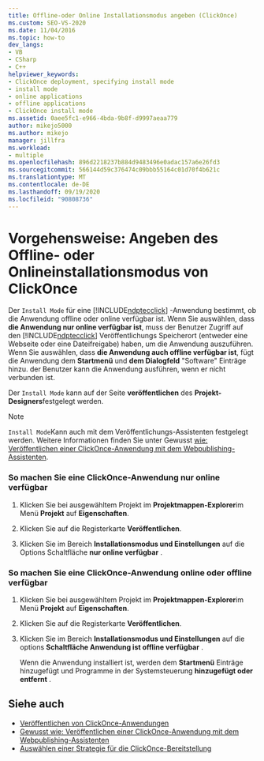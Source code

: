 ```yaml
---
title: Offline-oder Online Installationsmodus angeben (ClickOnce)
ms.custom: SEO-VS-2020
ms.date: 11/04/2016
ms.topic: how-to
dev_langs:
- VB
- CSharp
- C++
helpviewer_keywords:
- ClickOnce deployment, specifying install mode
- install mode
- online applications
- offline applications
- ClickOnce install mode
ms.assetid: 0aee5fc1-e966-4bda-9b8f-d9997aeaa779
author: mikejo5000
ms.author: mikejo
manager: jillfra
ms.workload:
- multiple
ms.openlocfilehash: 896d2218237b884d9483496e0adac157a6e26fd3
ms.sourcegitcommit: 566144d59c376474c09bbb55164c01d70f4b621c
ms.translationtype: MT
ms.contentlocale: de-DE
ms.lasthandoff: 09/19/2020
ms.locfileid: "90808736"
---
```

# <a name="how-to-specify-the-clickonce-offline-or-online-install-mode"></a>Vorgehensweise: Angeben des Offline- oder Onlineinstallationsmodus von ClickOnce
Der `Install Mode` für eine [!INCLUDE[ndptecclick](../deployment/includes/ndptecclick_md.md)] -Anwendung bestimmt, ob die Anwendung offline oder online verfügbar ist. Wenn Sie auswählen, dass **die Anwendung nur online verfügbar ist**, muss der Benutzer Zugriff auf den [!INCLUDE[ndptecclick](../deployment/includes/ndptecclick_md.md)] Veröffentlichungs Speicherort (entweder eine Webseite oder eine Dateifreigabe) haben, um die Anwendung auszuführen. Wenn Sie auswählen, dass **die Anwendung auch offline verfügbar ist**, fügt die Anwendung dem **Startmenü** und **dem Dialogfeld** "Software" Einträge hinzu. der Benutzer kann die Anwendung ausführen, wenn er nicht verbunden ist.

Der `Install Mode` kann auf der Seite **veröffentlichen** des **Projekt-Designers**festgelegt werden.

> [!NOTE]
> `Install Mode`Kann auch mit dem Veröffentlichungs-Assistenten festgelegt werden. Weitere Informationen finden Sie unter Gewusst [wie: Veröffentlichen einer ClickOnce-Anwendung mit dem Webpublishing-Assistenten](../deployment/how-to-publish-a-clickonce-application-using-the-publish-wizard.md).

### <a name="to-make-a-clickonce-application-available-online-only"></a>So machen Sie eine ClickOnce-Anwendung nur online verfügbar

1. Klicken Sie bei ausgewähltem Projekt im **Projektmappen-Explorer**im Menü **Projekt** auf **Eigenschaften**.

2. Klicken Sie auf die Registerkarte **Veröffentlichen**.

3. Klicken Sie im Bereich **Installationsmodus und Einstellungen** auf die Options Schaltfläche **nur online verfügbar** .

### <a name="to-make-a-clickonce-application-available-online-or-offline"></a>So machen Sie eine ClickOnce-Anwendung online oder offline verfügbar

1. Klicken Sie bei ausgewähltem Projekt im **Projektmappen-Explorer**im Menü **Projekt** auf **Eigenschaften**.

2. Klicken Sie auf die Registerkarte **Veröffentlichen**.

3. Klicken Sie im Bereich **Installationsmodus und Einstellungen** auf die options **Schaltfläche Anwendung ist offline verfügbar** .

     Wenn die Anwendung installiert ist, werden dem **Startmenü** Einträge hinzugefügt und Programme in der Systemsteuerung **hinzugefügt oder entfernt** .

## <a name="see-also"></a>Siehe auch
- [Veröffentlichen von ClickOnce-Anwendungen](../deployment/publishing-clickonce-applications.md)
- [Gewusst wie: Veröffentlichen einer ClickOnce-Anwendung mit dem Webpublishing-Assistenten](../deployment/how-to-publish-a-clickonce-application-using-the-publish-wizard.md)
- [Auswählen einer Strategie für die ClickOnce-Bereitstellung](../deployment/choosing-a-clickonce-deployment-strategy.md)